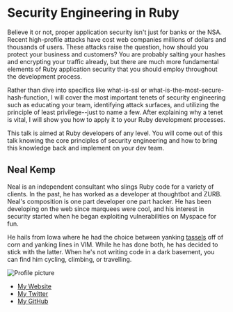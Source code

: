 # Security Engineering in Ruby

Believe it or not, proper application security isn't just for banks or the NSA.
Recent high-profile attacks have cost web companies millions of dollars and
thousands of users. These attacks raise the question, how should you protect your
business and customers? You are probably salting your hashes and encrypting your
traffic already, but there are much more fundamental elements of Ruby application
security that you should employ throughout the development process.

Rather than dive into specifics like what-is-ssl or
what-is-the-most-secure-hash-function, I will cover the most important tenets of
security engineering such as educating your team, identifying attack surfaces,
and utilizing the principle of least privilege--just to name a few. After
explaining why a tenet is vital, I will show you how to apply it to your Ruby
development processes.

This talk is aimed at Ruby developers of any level. You will come out of this
talk knowing the core principles of security engineering and how to bring this
knowledge back and implement on your dev team.


## Neal Kemp

Neal is an independent consultant who slings Ruby code for a variety of clients.
In the past, he has worked as a developer at thoughtbot and ZURB. Neal's composition
is one part developer one part hacker. He has been developing on the web
since marquees were cool, and his interest in security started when he began
exploiting vulnerabilities on Myspace for fun.

He hails from Iowa where he had the choice between yanking
[tassels](en.wikipedia.org/wiki/Detasseling) off of corn
and yanking lines in VIM. While he has done both, he has decided to stick with
the latter. When he's not writing code in a dark basement, you can find him
cycling, climbing, or travelling.

![Profile
picture](https://1.gravatar.com/avatar/ef35ff4cb6607221d907af8a106e305a?s=300)

- [My Website](http://nealke.mp)
- [My Twitter](https://twitter.com/Neal_Kemp)
- [My GitHub](https://github.com/NealKemp)
